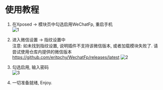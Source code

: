 # 使用教程

1. 在Xposed -> 模块页中勾选启用WeChatFp, 重启手机\
![1](https://github.com/eritpchy/WechatFp/raw/master/doc/WeChat/1.jpg)

2. 进入微信设置 -> 指纹设置中\
    注意: 如未找到指纹设置, 说明插件不支持该微信版本, 或者加载模块失败了. 请尝试使用仓库内提供的微信版本
    https://github.com/eritpchy/WechatFp/releases/latest
![2](https://github.com/eritpchy/WechatFp/raw/master/doc/WeChat/2.jpg)

3. 勾选启用, 输入密码\
![3](https://github.com/eritpchy/WechatFp/raw/master/doc/WeChat/3.jpg)

4. 一切准备就绪, Enjoy.
